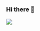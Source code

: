 ### Hi there 👋

![](https://media2.giphy.com/media/v1.Y2lkPTc5MGI3NjExcWNleDAyYzc4NWhhNzdyN3IwOG9rdHM0dWViaHZzd2xjeDc1Z3drdiZlcD12MV9pbnRlcm5hbF9naWZfYnlfaWQmY3Q9cw/s5dTKRFBi0YIE/giphy.gif) 
